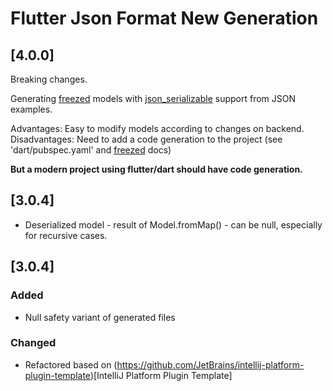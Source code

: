 <!-- Keep a Changelog guide -> https://keepachangelog.com -->

# Flutter Json Format New Generation

## [4.0.0]

Breaking changes.

Generating [freezed](https://pub.dev/packages/freezed) models
with [json_serializable](https://pub.dev/packages/freezed#fromjsontojson) support 
from JSON examples.

Advantages: Easy to modify models according to changes on backend.
Disadvantages: Need to add a code generation to the project (see 'dart/pubspec.yaml' and [freezed](https://pub.dev/packages/freezed) docs)

**But a modern project using flutter/dart should have code generation.**

## [3.0.4]
- Deserialized model - result of Model.fromMap() -  can be null, especially for recursive cases.

## [3.0.4]
### Added
- Null safety variant of generated files

### Changed
- Refactored based on (https://github.com/JetBrains/intellij-platform-plugin-template)[IntelliJ Platform Plugin Template]
